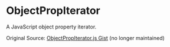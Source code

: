 ObjectPropIterator
==================

A JavaScript object property iterator.

Original Source: [ObjectPropIterator.js Gist](https://gist.github.com/decoy31/5762914) (no longer maintained)
